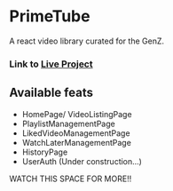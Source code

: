 # PrimeTube

A react video library curated for the GenZ. 

### Link to [Live Project](https://primetube.vercel.app)

## Available feats

* HomePage/ VideoListingPage
* PlaylistManagementPage
* LikedVideoManagementPage
* WatchLaterManagementPage
* HistoryPage
* UserAuth (Under construction...)

WATCH THIS SPACE FOR MORE!!

